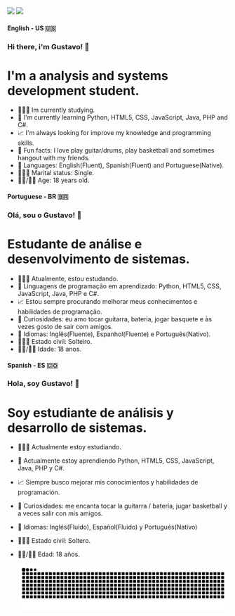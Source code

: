 <div>
    <img height="180em" src="https://github-readme-stats.vercel.app/api?username=Gustavo2022003&show_icons=true&theme=tokyonight&include_all_commits=true&count_private-true">
    <img height="180em" src="https://github-readme-stats.vercel.app/api/top-langs/?username=Gustavo2022003&layout=compact&langs_count=16&theme=tokyonight">
<div>

#### English - US 🇺🇸

### Hi there, i'm Gustavo! 👋

# I'm a analysis and systems development student.
- 👨🏻‍💻 Im currently studying.
- 🌱 I'm currently learning Python, HTML5, CSS, JavaScript, Java, PHP and C#.
- 📈 I'm always looking for improve my knowledge and programming skills.
- 💎 Fun facts: I love play guitar/drums, play basketball and sometimes hangout with my friends.
- 📖 Languages: English(Fluent), Spanish(Fluent) and Portuguese(Native).
- 🙎🏻‍♂️ Marital status: Single.
- 👶🏼/👴🏻 Age: 18 years old.

#### Portuguese - BR 🇧🇷

### Olá, sou o Gustavo! 👋

# Estudante de análise e desenvolvimento de sistemas.
- 👨🏻‍💻 Atualmente, estou estudando.
- 🌱 Linguagens de programação em aprendizado: Python, HTML5, CSS, JavaScript, Java, PHP e C#.
- 📈 Estou sempre procurando melhorar meus conhecimentos e habilidades de programação.
- 💎 Curiosidades: eu amo tocar guitarra, bateria, jogar basquete e às vezes gosto de sair com amigos.
- 📖 Idiomas: Inglês(Fluente), Espanhol(Fluente) e Português(Nativo).
- 🙎🏻‍♂️ Estado civil: Solteiro.
- 👶🏼/👴🏻 Idade: 18 anos.

#### Spanish - ES 🇨🇴

### Hola, soy Gustavo! 👋

# Soy estudiante de análisis y desarrollo de sistemas.
- 👨🏻‍💻 Actualmente estoy estudiando.
- 🌱 Actualmente estoy aprendiendo Python, HTML5, CSS, JavaScript, Java, PHP y C#.
- 📈 Siempre busco mejorar mis conocimientos y habilidades de programación.
- 💎 Curiosidades: me encanta tocar la guitarra / batería, jugar basketball y a veces salir con mis amigos.
- 📖 Idiomas: Inglés(Fluido), Español(Fluido) y Portugués(Nativo)
- 🙎🏻‍♂️ Estado civil: Soltero.
- 👶🏼/👴🏻 Edad: 18 años.


  ![Snake animation](https://github.com/Gustavo2022003/Gustavo2022003/blob/output/github-contribution-grid-snake.svg)